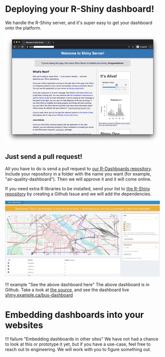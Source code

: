 # Deploying your R-Shiny dashboard!

We handle the R-Shiny server, and it's super easy to get your dashboard onto the platform.

![Shiny Homepage](../images/readme/shiny_ui.png)

## Just send a pull request!

All you have to do is send a pull request to [our R-Dashboards
repository](https://github.com/StatCan/R-dashboards). Include your repository in
a folder with the name you want (for example, "air-quality-dashboard"). Then we
will approve it and it will come online.

If you need extra R libraries to be installed, send your list to [the R-Shiny
repository](https://github.com/StatCan/shiny) by creating a Github Issue and we will add the dependencies. 

![Example Dashboard](../images/example_shiny_dashboard.png)



!!! example "See the above dashboard here"
    The above dashboard is in Github. Take a look at [the source](https://github.com/StatCan/R-dashboards/tree/master/bus-dashboard), and
    see the dashboard live [shiny.example.ca/bus-dashboard](https://shiny.example.ca/bus-dashboard)


# Embedding dashboards into your websites

!!! failure "Embedding dashboards in other sites"
    We have not had a chance to look at this or prototype it yet,
    but if you have a use-case, feel free to reach out to engineering.
    We will work with you to figure something out.

